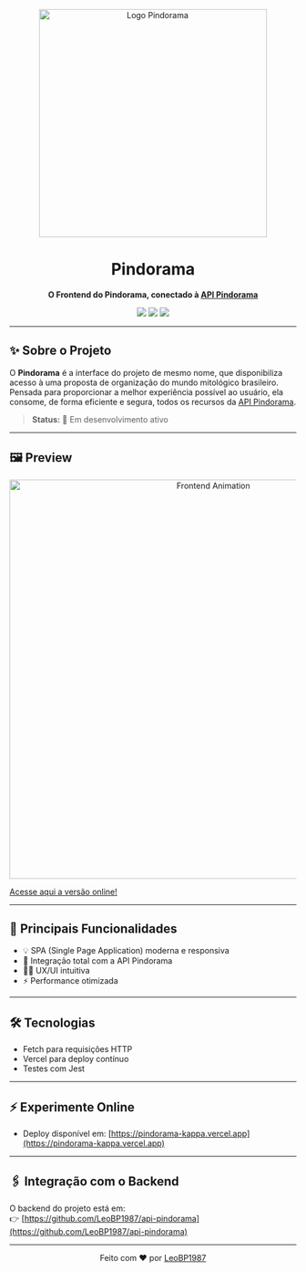 <p align="center">
  <img width="400" src="https://github.com/user-attachments/assets/67c6e8e7-96e2-40bf-a67d-b61ea1978f6c" alt="Logo Pindorama"/>
</p>

<h1 align="center">Pindorama</h1>
<p align="center">
  <b>O Frontend do Pindorama, conectado à <a href="https://github.com/LeoBP1987/api-pindorama">API Pindorama</a></b>
</p>

<p align="center">
  <a href="https://react.dev/"><img src="https://img.shields.io/badge/React-18+-blue?logo=react" /></a>
  <a href="https://vercel.com/"><img src="https://img.shields.io/badge/Deploy-Vercel-black?logo=vercel" /></a>
  <a href="#"><img src="https://img.shields.io/badge/SPA-100%25-blueviolet?logo=webcomponents.org" /></a>
</p>

---

## ✨ Sobre o Projeto

O **Pindorama** é a interface do projeto de mesmo nome, que disponibiliza acesso à uma proposta de organização do mundo mitológico brasileiro. Pensada para proporcionar a melhor experiência possível ao usuário, ela consome, de forma eficiente e segura, todos os recursos da [API Pindorama](https://github.com/LeoBP1987/api-pindorama).

> **Status:** 🚧 Em desenvolvimento ativo

---

## 🖼️ Preview

<p align="center">
  <img width="700" src="https://media1.giphy.com/media/v1.Y2lkPTc5MGI3NjExeWI2cmZiczdlMWNwZ3EyOWt4a2UxbWM5bXRidTdvZWRoY2JkOG4yZyZlcD12MV9pbnRlcm5hbF9naWZfYnlfaWQmY3Q9Zw/ifevKSvp01sPq0TYgD/giphy.gif" alt="Frontend Animation"/>
</p>

[Acesse aqui a versão online!](https://pindorama-kappa.vercel.app)

---

## 🚀 Principais Funcionalidades

- 💡 SPA (Single Page Application) moderna e responsiva
- 🔗 Integração total com a API Pindorama
- 🧑‍💻 UX/UI intuitiva
- ⚡ Performance otimizada

---

## 🛠️ Tecnologias

- Fetch para requisições HTTP
- Vercel para deploy contínuo
- Testes com Jest

---

## ⚡ Experimente Online

- Deploy disponível em: [https://pindorama-kappa.vercel.app](https://pindorama-kappa.vercel.app)

---

## 🖇️ Integração com o Backend

O backend do projeto está em:  
👉 [https://github.com/LeoBP1987/api-pindorama](https://github.com/LeoBP1987/api-pindorama)

---

<p align="center">
  Feito com ❤️ por <a href="https://github.com/LeoBP1987">LeoBP1987</a>
</p>